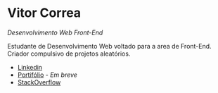 # Vitor Correa
*Desenvolvimento Web Front-End*

Estudante de Desenvolvimento Web voltado para a area de Front-End. Criador compulsivo de projetos aleatórios.


* [Linkedin](https://www.linkedin.com/in/vitorcorrearosa/)
* [Portifólio]() - *Em breve*
* [StackOverflow](https://pt.stackoverflow.com/users/203843/vitor-correa)

